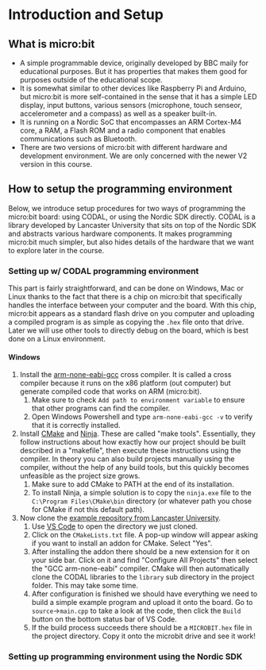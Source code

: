 # Introduction and Setup

## What is micro:bit

- A simple programmable device, originally developed by BBC maily for educational purposes. But it has properties that makes them good for purposes outside of the educational scope.
- It is somewhat similar to other devices like Raspberry Pi and Arduino, but micro:bit is more self-contained in the sense that it has a simple LED display, input buttons, various sensors (microphone, touch senseor, accelerometer and a compass) as well as a speaker built-in.
- It is running on a Nordic SoC that encompasses an ARM Cortex-M4 core, a RAM, a Flash ROM and a radio component that enables communications such as Bluetooth.
- There are two versions of micro:bit with different hardware and development environment. We are only concerned with the newer V2 version in this course.

## How to setup the programming environment

Below, we introduce setup procedures for two ways of programming the micro:bit board: using CODAL, or using the Nordic SDK directly. CODAL is a library developed by Lancaster University that sits on top of the Nordic SDK and abstracts various hardware components. It makes programming micro:bit much simpler, but also hides details of the hardware that we want to explore later in the course.

### Setting up w/ CODAL programming environment

This part is fairly straightforward, and can be done on Windows, Mac or Linux thanks to the fact that there is a chip on micro:bit that specifically handles the interface between your computer and the board. With this chip, micro:bit appears as a standard flash drive on you computer and uploading a compiled program is as simple as copying the `.hex` file onto that drive. Later we will use other tools to directly debug on the board, which is best done on a Linux environment.

#### Windows

1. Install the [arm-none-eabi-gcc](https://developer.arm.com/tools-and-software/open-source-software/developer-tools/gnu-toolchain/gnu-rm/downloads) cross compiler. It is called a cross compiler because it runs on the x86 platform (out computer) but generate compiled code that works on ARM (micro:bit).
   1. Make sure to check `Add path to environment variable` to ensure that other programs can find the compiler.
   2. Open Windows Powershell and type `arm-none-eabi-gcc -v` to verify that it is correctly installed.
2. Install [CMake](https://cmake.org/download) and [Ninja](https://ninja-build.org). These are called "make tools". Essentially, they follow instructions about how exactly how our project should be built described in a "makefile", then execute these instructions using the compiler. In theory you can also build projects manually using the compiler, without the help of any build tools, but this quickly becomes unfeasible as the project size grows.
   1. Make sure to add CMake to PATH at the end of its installation.
   2. To install Ninja, a simple solution is to copy the `ninja.exe` file to the `C:\Program Files\CMake\bin` directory (or whatever path you chose for CMake if not this default path).
3. Now clone the [example repository from Lancaster University](https://github.com/lancaster-university/microbit-v2-samples). 
   1. Use [VS Code](https://code.visualstudio.com/) to open the directory we just cloned.
   2. Click on the `CMakeLists.txt` file. A pop-up window will appear asking if you want to install an addon for CMake. Select "Yes".
   3. After installing the addon there should be a new extension for it on your side bar. Click on it and find "Configure All Projects" then select the "GCC arm-none-eabi" compiler. CMake will then automatically clone the CODAL libraries to the `library` sub directory in the project folder. This may take some time.
   4. After configuration is finished we should have everything we need to build a simple example program and upload it onto the board. Go to `source`->`main.cpp` to take a look at the code, then click the `Build` button on the bottom status bar of VS Code.
   5. If the build process succeeds there should be a `MICROBIT.hex` file in the project directory. Copy it onto the microbit drive and see it work! 

### Setting up programming environment using the Nordic SDK
